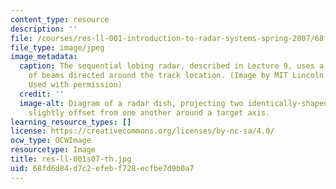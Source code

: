 ```yaml
---
content_type: resource
description: ''
file: /courses/res-ll-001-introduction-to-radar-systems-spring-2007/68fd6d84d7c2efebf728ecfbe7d9b0a7_res-ll-001s07-th.jpg
file_type: image/jpeg
image_metadata:
  caption: The sequential lobing radar, described in Lecture 9, uses a time sequence
    of beams directed around the track location. (Image by MIT Lincoln Laboratory.
    Used with permission)
  credit: ''
  image-alt: Diagram of a radar dish, projecting two identically-shaped beam patterns
    slightly offset from one another around a target axis.
learning_resource_types: []
license: https://creativecommons.org/licenses/by-nc-sa/4.0/
ocw_type: OCWImage
resourcetype: Image
title: res-ll-001s07-th.jpg
uid: 68fd6d84-d7c2-efeb-f728-ecfbe7d9b0a7
---
```

